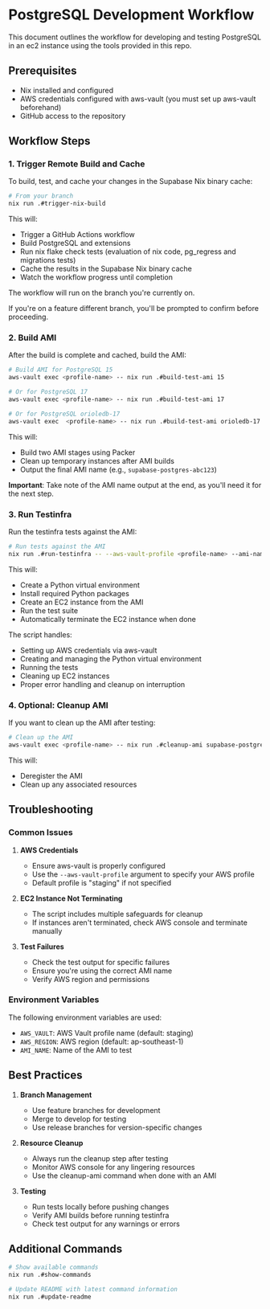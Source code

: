 # PostgreSQL Development Workflow

This document outlines the workflow for developing and testing PostgreSQL in an ec2 instance using the tools provided in this repo.

## Prerequisites

- Nix installed and configured
- AWS credentials configured with aws-vault (you must set up aws-vault beforehand)
- GitHub access to the repository

## Workflow Steps

### 1. Trigger Remote Build and Cache

To build, test, and cache your changes in the Supabase Nix binary cache:

```bash
# From your branch
nix run .#trigger-nix-build
```

This will:

- Trigger a GitHub Actions workflow
- Build PostgreSQL and extensions
- Run nix flake check tests (evaluation of nix code, pg_regress and migrations tests)
- Cache the results in the Supabase Nix binary cache
- Watch the workflow progress until completion

The workflow will run on the branch you're currently on.

If you're on a feature different branch, you'll be prompted to confirm before proceeding.

### 2. Build AMI

After the build is complete and cached, build the AMI:

```bash
# Build AMI for PostgreSQL 15
aws-vault exec <profile-name> -- nix run .#build-test-ami 15

# Or for PostgreSQL 17
aws-vault exec <profile-name> -- nix run .#build-test-ami 17

# Or for PostgreSQL orioledb-17
aws-vault exec  <profile-name> -- nix run .#build-test-ami orioledb-17
```

This will:

- Build two AMI stages using Packer
- Clean up temporary instances after AMI builds
- Output the final AMI name (e.g., `supabase-postgres-abc123`)

**Important**: Take note of the AMI name output at the end, as you'll need it for the next step.

### 3. Run Testinfra

Run the testinfra tests against the AMI:

```bash
# Run tests against the AMI
nix run .#run-testinfra -- --aws-vault-profile <profile-name> --ami-name supabase-postgres-abc123
```

This will:

- Create a Python virtual environment
- Install required Python packages
- Create an EC2 instance from the AMI
- Run the test suite
- Automatically terminate the EC2 instance when done

The script handles:

- Setting up AWS credentials via aws-vault
- Creating and managing the Python virtual environment
- Running the tests
- Cleaning up EC2 instances
- Proper error handling and cleanup on interruption

### 4. Optional: Cleanup AMI

If you want to clean up the AMI after testing:

```bash
# Clean up the AMI
aws-vault exec <profile-name> -- nix run .#cleanup-ami supabase-postgres-abc123
```

This will:

- Deregister the AMI
- Clean up any associated resources

## Troubleshooting

### Common Issues

1. **AWS Credentials**
   - Ensure aws-vault is properly configured
   - Use the `--aws-vault-profile` argument to specify your AWS profile
   - Default profile is "staging" if not specified

2. **EC2 Instance Not Terminating**
   - The script includes multiple safeguards for cleanup
   - If instances aren't terminated, check AWS console and terminate manually

3. **Test Failures**
   - Check the test output for specific failures
   - Ensure you're using the correct AMI name
   - Verify AWS region and permissions

### Environment Variables

The following environment variables are used:

- `AWS_VAULT`: AWS Vault profile name (default: staging)
- `AWS_REGION`: AWS region (default: ap-southeast-1)
- `AMI_NAME`: Name of the AMI to test

## Best Practices

1. **Branch Management**
   - Use feature branches for development
   - Merge to develop for testing
   - Use release branches for version-specific changes

2. **Resource Cleanup**
   - Always run the cleanup step after testing
   - Monitor AWS console for any lingering resources
   - Use the cleanup-ami command when done with an AMI

3. **Testing**
   - Run tests locally before pushing changes
   - Verify AMI builds before running testinfra
   - Check test output for any warnings or errors

## Additional Commands

```bash
# Show available commands
nix run .#show-commands

# Update README with latest command information
nix run .#update-readme
```
